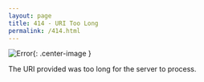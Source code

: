 ```yaml
---
layout: page
title: 414 - URI Too Long
permalink: /414.html
---
```


![Error](/images/error.png){: .center-image }

The URI provided was too long for the server to process.
